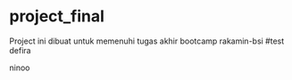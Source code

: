# project_final

Project ini dibuat untuk memenuhi tugas akhir bootcamp rakamin-bsi
#test defira

ninoo
